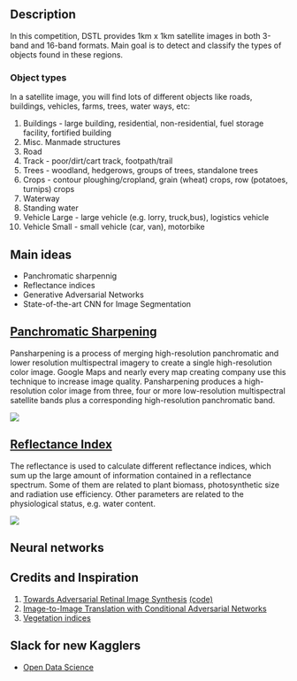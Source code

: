 ## Description 

In this competition, DSTL provides 1km x 1km satellite images in both 3-band and 16-band formats. Main goal is to detect and classify the types of objects found in these regions. 

### Object types
In a satellite image, you will find lots of different objects like roads, buildings, vehicles, farms, trees, water ways, etc:

1. Buildings - large building, residential, non-residential, fuel storage facility, fortified building
2. Misc. Manmade structures 
3. Road 
4. Track - poor/dirt/cart track, footpath/trail
5. Trees - woodland, hedgerows, groups of trees, standalone trees
6. Crops - contour ploughing/cropland, grain (wheat) crops, row (potatoes, turnips) crops
7. Waterway 
8. Standing water
9. Vehicle Large - large vehicle (e.g. lorry, truck,bus), logistics vehicle
10. Vehicle Small - small vehicle (car, van), motorbike

## Main ideas

* Panchromatic sharpennig 
* Reflectance indices
* Generative Adversarial Networks
* State-of-the-art CNN for Image Segmentation

## [Panchromatic Sharpening](https://www.kaggle.com/resolut/panchromatic-sharpening)  

Pansharpening is a process of merging high-resolution panchromatic and lower resolution multispectral imagery to create a single high-resolution color image. Google Maps and nearly every map creating company use this technique to increase image quality. Pansharpening produces a high-resolution color image from three, four or more low-resolution multispectral satellite bands plus a corresponding high-resolution panchromatic band.

<img src="https://raw.githubusercontent.com/osin-vladimir/kaggle-satellite-imagery-feature-detection/master/images/sharpening.png?token=AHHppqngwGtJtdx0isqddg3I9RvKc3iRks5ZSRBOwA%3D%3D">

##  [Reflectance Index](https://www.kaggle.com/resolut/panchromatic-sharpening)

The reflectance is used to calculate different reflectance indices, which sum up the large amount of information contained in a reflectance spectrum. Some of them are related to plant biomass, photosynthetic size and radiation use efficiency. Other parameters are related to the physiological status, e.g. water content.
 
<img src="https://www.kaggle.io/svf/946335/41cdd3f508e0edbce109f475ecc67d1a/__results___files/__results___7_0.png"> 

## Neural networks


## Credits and Inspiration
1. [Towards Adversarial Retinal Image Synthesis](https://arxiv.org/pdf/1701.08974.pdf) [(code)](https://github.com/costapt/vess2ret)
2. [Image-to-Image Translation with Conditional Adversarial Networks](https://arxiv.org/pdf/1611.07004.pdf)
3. [Vegetation indices](http://web.pdx.edu/~nauna/resources/8-2012_lecture1-vegetationindicies.pdf)

## Slack for new Kagglers
* [Open Data Science](http://ods.ai/)
